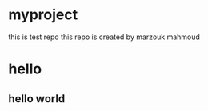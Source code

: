 # myproject
this is test repo
this repo is created by marzouk mahmoud
<h1>hello</h1>
<h2>hello world</h2>
